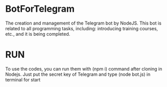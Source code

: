 # BotForTelegram
The creation and management of the Telegram bot by NodeJS. This bot is related to all programming tasks, including: introducing training courses, etc., and it is being completed.
# RUN
To use the codes, you can run them with (npm i) command after cloning in Nodejs.
Just put the secret key of Telegram
and type (node bot.js) in terminal for start
